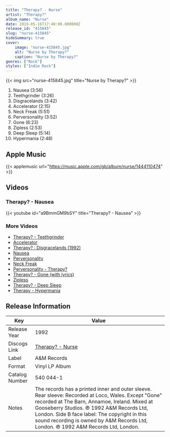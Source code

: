 ```yaml
---
title: "Therapy? - Nurse"
artist: "Therapy?"
album_name: "Nurse"
date: 2019-05-16T17:40:00.000000Z
release_id: "415845"
slug: "nurse-415845"
hideSummary: true
cover:
    image: "nurse-415845.jpg"
    alt: "Nurse by Therapy?"
    caption: "Nurse by Therapy?"
genres: ["Rock"]
styles: ["Indie Rock"]
---
```


{{< img src="nurse-415845.jpg" title="Nurse by Therapy?" >}}

<!-- section break -->

1. Nausea (3:56)
2. Teethgrinder (3:26)
3. Disgracelands (3:42)
4. Accelerator (2:15)
5. Neck Freak (5:51)
6. Perversonality (3:52)
7. Gone (6:23)
8. Zipless (2:53)
9. Deep Sleep (5:14)
10. Hypermania (2:48)

<!-- section break -->




## Apple Music
{{< applemusic url="https://music.apple.com/gb/album/nurse/1444110474" >}}





## Videos
### Therapy? - Nausea
{{< youtube id="a9BmmGM9bSY" title="Therapy? - Nausea" >}}<br>

### More Videos

- [Therapy? - Teethgrinder](https://www.youtube.com/watch?v=-R4eCxKxr6Q)
- [Accelerator](https://www.youtube.com/watch?v=oRavi-MzMf4)
- [Therapy? : Disgracelands (1992)](https://www.youtube.com/watch?v=ObltOZKQvXM)
- [Nausea](https://www.youtube.com/watch?v=lnG_TXXVf4g)
- [Perversonality](https://www.youtube.com/watch?v=ca9T34sYlK0)
- [Neck Freak](https://www.youtube.com/watch?v=rSgjWbnHn7o)
- [Perversonality  - Therapy?](https://www.youtube.com/watch?v=Qbs3ms5A5pM)
- [Therapy? - Gone (with lyrics)](https://www.youtube.com/watch?v=j6rFl9nQ0xw)
- [Zipless](https://www.youtube.com/watch?v=CVG8xmmHesA)
- [Therapy?  - Deep Sleep](https://www.youtube.com/watch?v=3TIc3LbhxAA)
- [Therapy - Hypermania](https://www.youtube.com/watch?v=Yj0AGitctVg)


## Release Information
|  Key           | Value                                                |
| ---------------| ---------------------------------------------------- |
| Release Year   | 1992                                   |
| Discogs Link   | [Therapy? - Nurse](https://www.discogs.com/release/415845-Therapy-Nurse) |
| Label          | A&M Records |
| Format         | Vinyl LP Album |
| Catalog Number | 540 044-1 |
| Notes | The records has a printed inner and outer sleeve.  Rear sleeve: Recorded at Loco, Wales. Except "Gone" recorded at The Barn, Annamoe, Ireland. Mixed at Gooseberry Studios.  ℗ 1992 A&M Records Ltd, London.  Side B face label: The copyright in this sound recording is owned by A&M Records Ltd, London. ℗ 1992 A&M Records Ltd, London.  |
